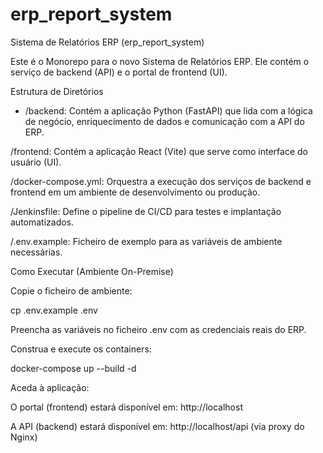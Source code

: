 # erp_report_system

Sistema de Relatórios ERP (erp_report_system)

Este é o Monorepo para o novo Sistema de Relatórios ERP. Ele contém o serviço de backend (API) e o portal de frontend (UI).

Estrutura de Diretórios

* /backend: Contém a aplicação Python (FastAPI) que lida com a lógica de negócio, enriquecimento de dados e comunicação com a API do ERP.

/frontend: Contém a aplicação React (Vite) que serve como interface do usuário (UI).

/docker-compose.yml: Orquestra a execução dos serviços de backend e frontend em um ambiente de desenvolvimento ou produção.

/Jenkinsfile: Define o pipeline de CI/CD para testes e implantação automatizados.

/.env.example: Ficheiro de exemplo para as variáveis de ambiente necessárias.

Como Executar (Ambiente On-Premise)

Copie o ficheiro de ambiente:

cp .env.example .env


Preencha as variáveis no ficheiro .env com as credenciais reais do ERP.

Construa e execute os containers:

docker-compose up --build -d


Aceda à aplicação:

O portal (frontend) estará disponível em: http://localhost

A API (backend) estará disponível em: http://localhost/api (via proxy do Nginx)
